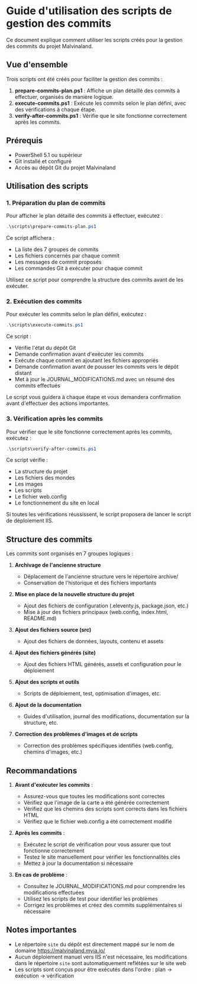 # Guide d'utilisation des scripts de gestion des commits

Ce document explique comment utiliser les scripts créés pour la gestion des commits du projet Malvinaland.

## Vue d'ensemble

Trois scripts ont été créés pour faciliter la gestion des commits :

1. **prepare-commits-plan.ps1** : Affiche un plan détaillé des commits à effectuer, organisés de manière logique.
2. **execute-commits.ps1** : Exécute les commits selon le plan défini, avec des vérifications à chaque étape.
3. **verify-after-commits.ps1** : Vérifie que le site fonctionne correctement après les commits.

## Prérequis

- PowerShell 5.1 ou supérieur
- Git installé et configuré
- Accès au dépôt Git du projet Malvinaland

## Utilisation des scripts

### 1. Préparation du plan de commits

Pour afficher le plan détaillé des commits à effectuer, exécutez :

```powershell
.\scripts\prepare-commits-plan.ps1
```

Ce script affichera :
- La liste des 7 groupes de commits
- Les fichiers concernés par chaque commit
- Les messages de commit proposés
- Les commandes Git à exécuter pour chaque commit

Utilisez ce script pour comprendre la structure des commits avant de les exécuter.

### 2. Exécution des commits

Pour exécuter les commits selon le plan défini, exécutez :

```powershell
.\scripts\execute-commits.ps1
```

Ce script :
- Vérifie l'état du dépôt Git
- Demande confirmation avant d'exécuter les commits
- Exécute chaque commit en ajoutant les fichiers appropriés
- Demande confirmation avant de pousser les commits vers le dépôt distant
- Met à jour le JOURNAL_MODIFICATIONS.md avec un résumé des commits effectués

Le script vous guidera à chaque étape et vous demandera confirmation avant d'effectuer des actions importantes.

### 3. Vérification après les commits

Pour vérifier que le site fonctionne correctement après les commits, exécutez :

```powershell
.\scripts\verify-after-commits.ps1
```

Ce script vérifie :
- La structure du projet
- Les fichiers des mondes
- Les images
- Les scripts
- Le fichier web.config
- Le fonctionnement du site en local

Si toutes les vérifications réussissent, le script proposera de lancer le script de déploiement IIS.

## Structure des commits

Les commits sont organisés en 7 groupes logiques :

1. **Archivage de l'ancienne structure**
   - Déplacement de l'ancienne structure vers le répertoire archive/
   - Conservation de l'historique et des fichiers importants

2. **Mise en place de la nouvelle structure du projet**
   - Ajout des fichiers de configuration (.eleventy.js, package.json, etc.)
   - Mise à jour des fichiers principaux (web.config, index.html, README.md)

3. **Ajout des fichiers source (src)**
   - Ajout des fichiers de données, layouts, contenu et assets

4. **Ajout des fichiers générés (site)**
   - Ajout des fichiers HTML générés, assets et configuration pour le déploiement

5. **Ajout des scripts et outils**
   - Scripts de déploiement, test, optimisation d'images, etc.

6. **Ajout de la documentation**
   - Guides d'utilisation, journal des modifications, documentation sur la structure, etc.

7. **Correction des problèmes d'images et de scripts**
   - Correction des problèmes spécifiques identifiés (web.config, chemins d'images, etc.)

## Recommandations

1. **Avant d'exécuter les commits** :
   - Assurez-vous que toutes les modifications sont correctes
   - Vérifiez que l'image de la carte a été générée correctement
   - Vérifiez que les chemins des scripts sont corrects dans les fichiers HTML
   - Vérifiez que le fichier web.config a été correctement modifié

2. **Après les commits** :
   - Exécutez le script de vérification pour vous assurer que tout fonctionne correctement
   - Testez le site manuellement pour vérifier les fonctionnalités clés
   - Mettez à jour la documentation si nécessaire

3. **En cas de problème** :
   - Consultez le JOURNAL_MODIFICATIONS.md pour comprendre les modifications effectuées
   - Utilisez les scripts de test pour identifier les problèmes
   - Corrigez les problèmes et créez des commits supplémentaires si nécessaire

## Notes importantes

- Le répertoire `site` du dépôt est directement mappé sur le nom de domaine https://malvinaland.myia.io/
- Aucun déploiement manuel vers IIS n'est nécessaire, les modifications dans le répertoire `site` sont automatiquement reflétées sur le site web
- Les scripts sont conçus pour être exécutés dans l'ordre : plan → exécution → vérification